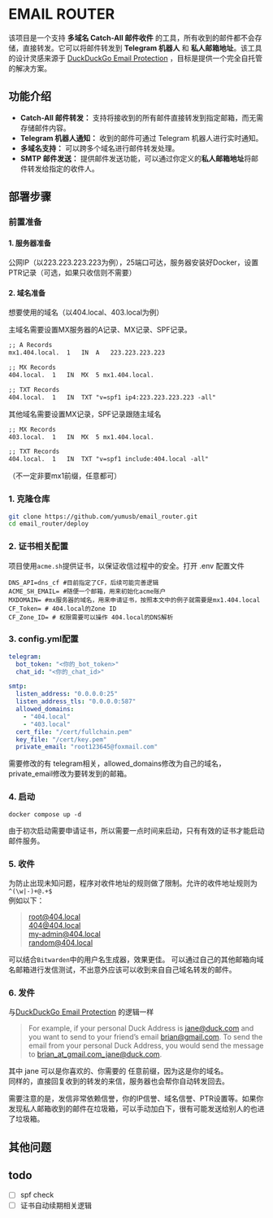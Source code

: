 # EMAIL ROUTER

该项目是一个支持 **多域名 Catch-All 邮件收件** 的工具，所有收到的邮件都不会存储，直接转发。它可以将邮件转发到 **Telegram 机器人** 和 **私人邮箱地址**。该工具的设计灵感来源于 [DuckDuckGo Email Protection](https://duckduckgo.com/duckduckgo-help-pages/email-protection/) ，目标是提供一个完全自托管的解决方案。

## 功能介绍

- **Catch-All 邮件转发：** 支持将接收到的所有邮件直接转发到指定邮箱，而无需存储邮件内容。
- **Telegram 机器人通知：** 收到的邮件可通过 Telegram 机器人进行实时通知。
- **多域名支持：** 可以跨多个域名进行邮件转发处理。
- **SMTP 邮件发送：** 提供邮件发送功能，可以通过你定义的**私人邮箱地址**将邮件转发给指定的收件人。

## 部署步骤


### 前置准备

#### 1. 服务器准备
公网IP（以223.223.223.223为例），25端口可达，服务器安装好Docker，设置PTR记录（可选，如果只收信则不需要）
#### 2. 域名准备
想要使用的域名（以404.local、403.local为例）  

主域名需要设置MX服务器的A记录、MX记录、SPF记录。
```txt
;; A Records
mx1.404.local.	1	IN	A	223.223.223.223

;; MX Records
404.local.	1	IN	MX	5 mx1.404.local.

;; TXT Records
404.local.	1	IN	TXT	"v=spf1 ip4:223.223.223.223 -all"
```
其他域名需要设置MX记录，SPF记录跟随主域名
```txt
;; MX Records
403.local.	1	IN	MX	5 mx1.404.local.

;; TXT Records
404.local.	1	IN	TXT	"v=spf1 include:404.local -all"
```
（不一定非要mx1前缀，任意都可）
### 1. 克隆仓库

```bash
git clone https://github.com/yumusb/email_router.git
cd email_router/deploy
```

### 2. 证书相关配置

项目使用`acme.sh`提供证书，以保证收信过程中的安全。打开 .env 配置文件
```config
DNS_API=dns_cf #目前指定了CF，后续可能完善逻辑
ACME_SH_EMAIL= #随便一个邮箱，用来初始化acme账户
MXDOMAIN= #mx服务器的域名，用来申请证书，按照本文中的例子就需要是mx1.404.local
CF_Token= # 404.local的Zone ID
CF_Zone_ID= # 权限需要可以操作 404.local的DNS解析
```
### 3. config.yml配置
```yml
telegram:
  bot_token: "<你的_bot_token>"
  chat_id: "<你的_chat_id>"

smtp:
  listen_address: "0.0.0.0:25"
  listen_address_tls: "0.0.0.0:587"
  allowed_domains:
    - "404.local"
    - "403.local"
  cert_file: "/cert/fullchain.pem"
  key_file: "/cert/key.pem"
  private_email: "root123645@foxmail.com"
```
需要修改的有 telegram相关，allowed_domains修改为自己的域名，private_email修改为要转发到的邮箱。
### 4. 启动
```shell 
docker compose up -d 
```
由于初次启动需要申请证书，所以需要一点时间来启动，只有有效的证书才能启动邮件服务。
### 5. 收件
为防止出现未知问题，程序对收件地址的规则做了限制。允许的收件地址规则为`^(\w|-)+@.+$`  
例如以下：
> root@404.local  
> 404@404.local  
> my-admin@404.local  
> random@404.local  

可以结合`Bitwarden`中的用户名生成器，效果更佳。
可以通过自己的其他邮箱向域名邮箱进行发信测试，不出意外应该可以收到来自自己域名转发的邮件。

### 6. 发件
与[DuckDuckGo Email Protection](https://duckduckgo.com/duckduckgo-help-pages/email-protection/duck-addresses/how-do-i-compose-a-new-email/) 的逻辑一样
> For example, if your personal Duck Address is jane@duck.com and you want to send to your friend’s email brian@gmail.com. To send the email from your personal Duck Address, you would send the message to brian_at_gmail.com_jane@duck.com.  

其中 jane 可以是你喜欢的、你需要的 任意前缀，因为这是你的域名。  
同样的，直接回复收到的转发的来信，服务器也会帮你自动转发回去。  

需要注意的是，发信非常依赖信誉，你的IP信誉、域名信誉、PTR设置等。如果你发现私人邮箱收到的邮件在垃圾箱，可以手动加白下，很有可能发送给别人的也进了垃圾箱。


## 其他问题
## todo 
- [ ] spf check
- [ ] 证书自动续期相关逻辑
